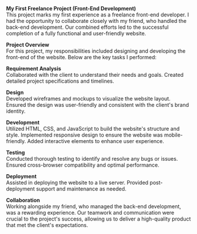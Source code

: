 **My First Freelance Project (Front-End Development)**<br>
This project marks my first experience as a freelance front-end developer. I had the opportunity to collaborate closely with my friend, who handled the back-end development. Our combined efforts led to the successful completion of a fully functional and user-friendly website.<br>

**Project Overview**<br>
For this project, my responsibilities included designing and developing the front-end of the website. Below are the key tasks I performed:<br>

**Requirement Analysis**<br>
Collaborated with the client to understand their needs and goals.
Created detailed project specifications and timelines.<br>

**Design**<br>
Developed wireframes and mockups to visualize the website layout.
Ensured the design was user-friendly and consistent with the client's brand identity.<br>

**Development**<br>
Utilized HTML, CSS, and JavaScript to build the website's structure and style.
Implemented responsive design to ensure the website was mobile-friendly.
Added interactive elements to enhance user experience.<br>

**Testing**<br>
Conducted thorough testing to identify and resolve any bugs or issues.
Ensured cross-browser compatibility and optimal performance.<br>

**Deployment**<br>
Assisted in deploying the website to a live server.
Provided post-deployment support and maintenance as needed.<br>

**Collaboration**<br>
Working alongside my friend, who managed the back-end development, was a rewarding experience. Our teamwork and communication were crucial to the project's success, allowing us to deliver a high-quality product that met the client's expectations.
